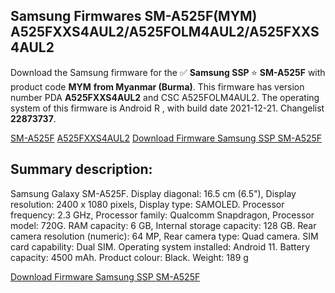 <h2>Samsung Firmwares SM-A525F(MYM) A525FXXS4AUL2/A525FOLM4AUL2/A525FXXS4AUL2</h2>
Download the Samsung firmware for the ✅ <strong>Samsung SSP </strong> ⭐ <strong>SM-A525F</strong> with product code <strong>MYM</strong> <strong> from Myanmar (Burma)</strong>. This firmware has version number PDA <strong>A525FXXS4AUL2</strong> and CSC A525FOLM4AUL2. The operating system of this firmware is Android R , with build date 2021-12-21. Changelist <strong>22873737</strong>.

[SM-A525F](https://samfirm.shop/samsung/model/SM-A525F)
[A525FXXS4AUL2](https://samfirm.shop/samsung/pda/A525FXXS4AUL2)
[Download Firmware Samsung SSP SM-A525F](https://samfirm.shop/samsung/firmware/484007)
<h2>Summary description:</h2>
<p>Samsung Galaxy SM-A525F. Display diagonal: 16.5 cm (6.5"), Display resolution: 2400 x 1080 pixels, Display type: SAMOLED. Processor frequency: 2.3 GHz, Processor family: Qualcomm Snapdragon, Processor model: 720G. RAM capacity: 6 GB, Internal storage capacity: 128 GB. Rear camera resolution (numeric): 64 MP, Rear camera type: Quad camera. SIM card capability: Dual SIM. Operating system installed: Android 11. Battery capacity: 4500 mAh. Product colour: Black. Weight: 189 g</p>


[Download Firmware Samsung SSP SM-A525F](https://samfirm.shop/samsung/firmware/484007)
